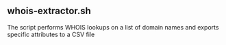 ## whois-extractor.sh

The script performs WHOIS lookups on a list of domain names and exports specific attributes to a CSV file
